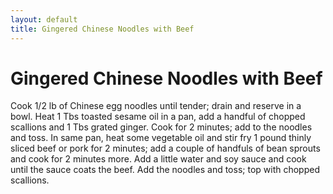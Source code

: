 ```yaml
---
layout: default
title: Gingered Chinese Noodles with Beef
---
```


# Gingered Chinese Noodles with Beef

Cook 1/2 lb of Chinese egg noodles until tender; drain and reserve in a
bowl. Heat 1 Tbs toasted sesame oil in a pan, add a handful of chopped
scallions and 1 Tbs grated ginger. Cook for 2 minutes; add to the
noodles and toss. In same pan, heat some vegetable oil and stir fry 1
pound thinly sliced beef or pork for 2 minutes; add a couple of handfuls
of bean sprouts and cook for 2 minutes more. Add a little water and soy
sauce and cook until the sauce coats the beef. Add the noodles and toss;
top with chopped scallions.
